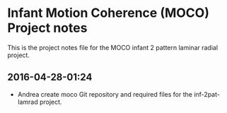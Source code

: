 # Infant Motion Coherence (MOCO) Project notes 

This is the project notes file for the MOCO infant 2 pattern laminar radial project.

## 2016-04-28-01:24

- Andrea create moco Git repository and required files for the inf-2pat-lamrad project.
